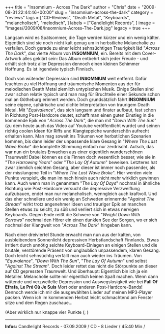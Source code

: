 +++
title = "Insomnium - Across The Dark"
author = "Chris"
date = "2009-08-31 22:44:46+00:00"
slug = "insomnium-across-the-dark"
category = "reviews"
tags = ["CD-Reviews", "Death Metal", "Keyboards", "melancholisch", "melodisch", ]
labels = ["Candlelight Records", ]
image = "images//2009/08/Insomnium-Across-The-Dark.jpg"
legacy = true
+++

Langsam wird es Spätsommer, die Tage werden kürzer und ein wenig kälter. Eigentlich sind sie noch nicht kalt genug um in herbstliche Melancholie zu verfallen. Doch gerade zu einer leicht sehnsüchtigen Traurigkeit läd "_Across The Dark_", das vierte Album von **INSOMNIUM**, ein. Bereits mit dem Cover-Artwork alles geklärt sein: Das Album entbehrt sich jeder Freude - und erhält sich trotz aller Depression dennoch einen kleinen Schimmer Hoffnung. Es ist irgendwie typisch Finnisch.

Doch von wütender Depression sind **INSOMNIUM** weit entfernt. Dafür leuchten zu viel Hoffnung und träumerische Momenten aus der für melodischen Death Metal ziemlich untypischen Musik. Einige Stellen sind zwar schon relativ typisch und man mag für Bruchteile einer Sekunde schon mal an Götheburg erinnert werden. Doch grundsätzlich fährt **INSOMNIUM** seine eigene, sphärische und dichte Interpretation von traurigem Death Metal. Mit "_Equivalence_", das sich langsam und finster aufbaut, fast schon in Richtung Post-Hardcore deutet, schafft man einen guten Einstieg in die kommende Epik von "_Across The Dark_", die man mit "_Down With The Sun_" (zu dem heute auch das Video auf Youtube veröffentlicht wurde) und seinen richtig coolen Ideen für Riffs und Klangteppiche wunderschön aufrecht erhalten kann. Man mag soweit ins Träumen von herbstlichen Szenarien kommen, bis dann leider der unpassende klare Gesang in "_Where The Last Wave Broke_" die komplette Stimmung einfach nur zerdrischt. Autsch, das war nun ein brutales Erwachen aus einer eigentlich wunderschönen Traumwelt! Dabei können es die Finnen doch wesentlich besser, wie sie in "_The Harrowing Years_" oder "_The Lay Of Autumn_" beweisen. Letzteres hat zwar ziemlich seichten Gesang, aber dieser ist immer noch passender, als der misslungene Teil in "_Where The Last Wave Broke_". Hier werden viele Punkte verspielt, die man im nach hinein auch nicht mehr wirklich gewinnen kann. Auch wenn man in genanntem "_The Lay Of Days_" nochmal in ähnliche Richtung wie Post-Hardcore versucht die depressive Verzweiflung aufzubauen, endet man nur melancholisch, wenngleich auch kraftvoll. Und das eher schnellere und ein wenig an Schweden erinnernde "_Against The Stream_" wirkt trotz angenehmer Ideen und trauriger Epik an manchen Stellen etwas zu seicht, zu süß und verliert sich in etwas nervigen Keyboards. Gegen Ende reißt die Schwere von "_Weight Down With Sorrows_" nochmal den Hörer ein einen dunklen See der Sorgen, wo er sich nochmal der Klangwelt von "_Across The Dark_" hingeben kann.

Nach einer dreiviertel Stunde erwacht man nun aus der kalten, von ausbleibendem Sonnenlicht depressiven Herbstlandschaft Finnlands. Etwas irritiert durch unnötig seichte Keyboard-Einlagen an einigen Stellen und die brutale, verstörende Präsenz von unglaublich unpassendem, klaren Gesang. Doch leicht sehnsüchtig verfällt man auch wieder ins Träumen. Von "_Equvalence_", "_Down With The Sun_", "_The Lay Of Autumn_" und selbst "_Against The Stream_". Doch leider rettet das nicht die Störpunkte an dieser auf CD gepressten Traumwelt. Und überhaupt: Eigentlich bin ich ja ein Metaller. Melancholie sollte mir eigentlich keinen Spaß machen. Wenn dann wütende und verzweifelte Depression und Auswegslosigkeit wie bei **Fall Of Efrafa**, **Le Pré Où Je Suis** Mort oder anderen Post-Hardcore-Bands! Dennoch werde ich mir die ausgewählten Lieder auf meinen MP3-Player packen. Wenn ich im kommenden Herbst leicht schmachtend am Fenster sitze und dem Regen zuschaue...


(Aber wirklich nur knappe vier Punkte (; )



---
**Infos:**
Candlelight Records - 07.09.2009 / 
CD - 8 Lieder / 45:40 Min / 
